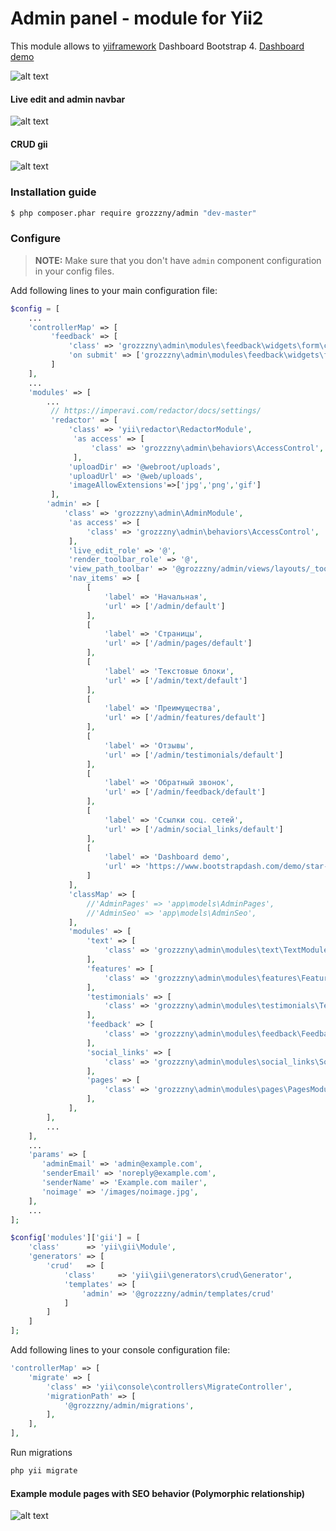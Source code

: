 Admin panel - module for Yii2 
==============================

This module allows to [yiiframework](https://www.yiiframework.com) 
Dashboard Bootstrap 4. [Dashboard demo](https://www.bootstrapdash.com/demo/star-admin-free/jquery/src/demo_1/index.html#) 

![alt text](https://raw.githubusercontent.com/grozzzny/admin/master/assets/images/2020-06-01_20-41-05.png)

#### Live edit and admin navbar

![alt text](https://raw.githubusercontent.com/grozzzny/admin/master/assets/images/2020-06-01_20-49-59.png)

#### CRUD gii

![alt text](https://raw.githubusercontent.com/grozzzny/admin/master/assets/images/2020-06-01_20-55-25.png)

### Installation guide

```bash
$ php composer.phar require grozzzny/admin "dev-master"
```


### Configure

> **NOTE:** Make sure that you don't have `admin` component configuration in your config files.

Add following lines to your main configuration file:

```php
$config = [
    ...
    'controllerMap' => [
         'feedback' => [
             'class' => 'grozzzny\admin\modules\feedback\widgets\form\controllers\DefaultController',
             'on submit' => ['grozzzny\admin\modules\feedback\widgets\form\components\SubmitHandler', 'submit']
         ]
    ],
    ...
    'modules' => [
        ...
         // https://imperavi.com/redactor/docs/settings/
         'redactor' => [
             'class' => 'yii\redactor\RedactorModule',
              'as access' => [
                  'class' => 'grozzzny\admin\behaviors\AccessControl',
              ],
             'uploadDir' => '@webroot/uploads',
             'uploadUrl' => '@web/uploads',
             'imageAllowExtensions'=>['jpg','png','gif']
         ],
        'admin' => [
            'class' => 'grozzzny\admin\AdminModule',
             'as access' => [
                 'class' => 'grozzzny\admin\behaviors\AccessControl',
             ],
             'live_edit_role' => '@',
             'render_toolbar_role' => '@',
             'view_path_toolbar' => '@grozzzny/admin/views/layouts/_toolbar',
             'nav_items' => [
                 [
                     'label' => 'Начальная',
                     'url' => ['/admin/default']
                 ],
                 [
                     'label' => 'Страницы',
                     'url' => ['/admin/pages/default']
                 ],
                 [
                     'label' => 'Текстовые блоки',
                     'url' => ['/admin/text/default']
                 ],
                 [
                     'label' => 'Преимущества',
                     'url' => ['/admin/features/default']
                 ],
                 [
                     'label' => 'Отзывы',
                     'url' => ['/admin/testimonials/default']
                 ],
                 [
                     'label' => 'Обратный звонок',
                     'url' => ['/admin/feedback/default']
                 ],
                 [
                     'label' => 'Ссылки соц. сетей',
                     'url' => ['/admin/social_links/default']
                 ],
                 [
                     'label' => 'Dashboard demo',
                     'url' => 'https://www.bootstrapdash.com/demo/star-admin-free/jquery/src/demo_1/index.html',
                 ]
             ],
             'classMap' => [
                 //'AdminPages' => 'app\models\AdminPages',
                 //'AdminSeo' => 'app\models\AdminSeo',
             ],
             'modules' => [
                 'text' => [
                     'class' => 'grozzzny\admin\modules\text\TextModule',
                 ],
                 'features' => [
                     'class' => 'grozzzny\admin\modules\features\FeaturesModule',
                 ],
                 'testimonials' => [
                     'class' => 'grozzzny\admin\modules\testimonials\TestimonialsModule',
                 ],
                 'feedback' => [
                     'class' => 'grozzzny\admin\modules\feedback\FeedbackModule',
                 ],
                 'social_links' => [
                     'class' => 'grozzzny\admin\modules\social_links\SocialLinksModule',
                 ],
                 'pages' => [
                     'class' => 'grozzzny\admin\modules\pages\PagesModule',
                 ],
             ],
        ],
        ...
    ],
    ...
    'params' => [
       'adminEmail' => 'admin@example.com',
       'senderEmail' => 'noreply@example.com',
       'senderName' => 'Example.com mailer',
       'noimage' => '/images/noimage.jpg',
    ],
    ...
];

$config['modules']['gii'] = [
    'class'      => 'yii\gii\Module',
    'generators' => [
        'crud'   => [
            'class'     => 'yii\gii\generators\crud\Generator',
            'templates' => [
                'admin' => '@grozzzny/admin/templates/crud'
            ]
        ]
    ]
];

```

Add following lines to your console configuration file:

```php
'controllerMap' => [
    'migrate' => [
        'class' => 'yii\console\controllers\MigrateController',
        'migrationPath' => [
            '@grozzzny/admin/migrations',
        ],
    ],
],
```


Run migrations
```bash
php yii migrate
```


#### Example module pages with SEO behavior (Polymorphic relationship)

![alt text](https://raw.githubusercontent.com/grozzzny/admin/master/assets/images/2020-06-01_20-59-21.png)